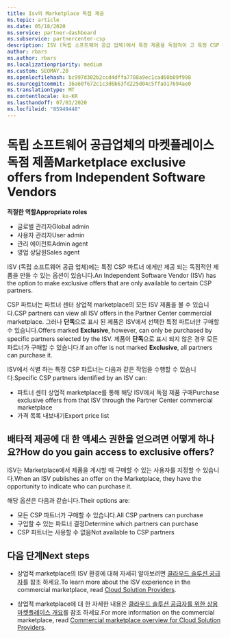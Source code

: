 ```yaml
---
title: Isv의 Marketplace 독점 제공
ms.topic: article
ms.date: 05/18/2020
ms.service: partner-dashboard
ms.subservice: partnercenter-csp
description: ISV (독립 소프트웨어 공급 업체)에서 특정 제품을 독점적이 고 특정 CSP 파트너만 사용할 수 있도록 하는 방법에 대해 알아봅니다.
author: rbars
ms.author: rbars
ms.localizationpriority: medium
ms.custom: SEOMAY.20
ms.openlocfilehash: bc997d302b2ccd4dffa7708a9ec1cad60b09f998
ms.sourcegitcommit: 36a60f672c1c3d6b63fd225d04c5ffa917694ae0
ms.translationtype: MT
ms.contentlocale: ko-KR
ms.lasthandoff: 07/03/2020
ms.locfileid: "85949448"
---
```

# <a name="marketplace-exclusive-offers-from-independent-software-vendors"></a><span data-ttu-id="0ba3e-103">독립 소프트웨어 공급업체의 마켓플레이스 독점 제품</span><span class="sxs-lookup"><span data-stu-id="0ba3e-103">Marketplace exclusive offers from Independent Software Vendors</span></span>

<span data-ttu-id="0ba3e-104">**적절한 역할**</span><span class="sxs-lookup"><span data-stu-id="0ba3e-104">**Appropriate roles**</span></span>

- <span data-ttu-id="0ba3e-105">글로벌 관리자</span><span class="sxs-lookup"><span data-stu-id="0ba3e-105">Global admin</span></span>
- <span data-ttu-id="0ba3e-106">사용자 관리자</span><span class="sxs-lookup"><span data-stu-id="0ba3e-106">User admin</span></span>
- <span data-ttu-id="0ba3e-107">관리 에이전트</span><span class="sxs-lookup"><span data-stu-id="0ba3e-107">Admin agent</span></span>
- <span data-ttu-id="0ba3e-108">영업 상담원</span><span class="sxs-lookup"><span data-stu-id="0ba3e-108">Sales agent</span></span>

<span data-ttu-id="0ba3e-109">ISV (독립 소프트웨어 공급 업체)에는 특정 CSP 파트너 에게만 제공 되는 독점적인 제품을 만들 수 있는 옵션이 있습니다.</span><span class="sxs-lookup"><span data-stu-id="0ba3e-109">An Independent Software Vendor (ISV) has the option to make exclusive offers that are only available to certain CSP partners.</span></span>

<span data-ttu-id="0ba3e-110">CSP 파트너는 파트너 센터 상업적 marketplace의 모든 ISV 제품을 볼 수 있습니다.</span><span class="sxs-lookup"><span data-stu-id="0ba3e-110">CSP partners can view all ISV offers in the Partner Center commercial marketplace.</span></span> <span data-ttu-id="0ba3e-111">그러나 **단독**으로 표시 된 제품은 ISV에서 선택한 특정 파트너만 구매할 수 있습니다.</span><span class="sxs-lookup"><span data-stu-id="0ba3e-111">Offers marked **Exclusive**, however, can only be purchased by specific partners selected by the ISV.</span></span> <span data-ttu-id="0ba3e-112">제품이 **단독**으로 표시 되지 않은 경우 모든 파트너가 구매할 수 있습니다.</span><span class="sxs-lookup"><span data-stu-id="0ba3e-112">If an offer is not marked **Exclusive**, all partners can purchase it.</span></span>

<span data-ttu-id="0ba3e-113">ISV에서 식별 하는 특정 CSP 파트너는 다음과 같은 작업을 수행할 수 있습니다.</span><span class="sxs-lookup"><span data-stu-id="0ba3e-113">Specific CSP partners identified by an ISV can:</span></span>

- <span data-ttu-id="0ba3e-114">파트너 센터 상업적 marketplace를 통해 해당 ISV에서 독점 제품 구매</span><span class="sxs-lookup"><span data-stu-id="0ba3e-114">Purchase exclusive offers from that ISV through the Partner Center commercial marketplace</span></span>
- <span data-ttu-id="0ba3e-115">가격 목록 내보내기</span><span class="sxs-lookup"><span data-stu-id="0ba3e-115">Export price list</span></span>

## <a name="how-do-you-gain-access-to-exclusive-offers"></a><span data-ttu-id="0ba3e-116">배타적 제공에 대 한 액세스 권한을 얻으려면 어떻게 하나요?</span><span class="sxs-lookup"><span data-stu-id="0ba3e-116">How do you gain access to exclusive offers?</span></span>

<span data-ttu-id="0ba3e-117">ISV는 Marketplace에서 제품을 게시할 때 구매할 수 있는 사용자를 지정할 수 있습니다.</span><span class="sxs-lookup"><span data-stu-id="0ba3e-117">When an ISV publishes an offer on the Marketplace, they have the opportunity to indicate who can purchase it.</span></span>

<span data-ttu-id="0ba3e-118">해당 옵션은 다음과 같습니다.</span><span class="sxs-lookup"><span data-stu-id="0ba3e-118">Their options are:</span></span>

- <span data-ttu-id="0ba3e-119">모든 CSP 파트너가 구매할 수 있습니다.</span><span class="sxs-lookup"><span data-stu-id="0ba3e-119">All CSP partners can purchase</span></span>
- <span data-ttu-id="0ba3e-120">구입할 수 있는 파트너 결정</span><span class="sxs-lookup"><span data-stu-id="0ba3e-120">Determine which partners can purchase</span></span>
- <span data-ttu-id="0ba3e-121">CSP 파트너는 사용할 수 없음</span><span class="sxs-lookup"><span data-stu-id="0ba3e-121">Not available to CSP partners</span></span>

## <a name="next-steps"></a><span data-ttu-id="0ba3e-122">다음 단계</span><span class="sxs-lookup"><span data-stu-id="0ba3e-122">Next steps</span></span>

- <span data-ttu-id="0ba3e-123">상업적 marketplace의 ISV 환경에 대해 자세히 알아보려면 [클라우드 솔루션 공급자](https://docs.microsoft.com/azure/marketplace/cloud-solution-providers)를 참조 하세요.</span><span class="sxs-lookup"><span data-stu-id="0ba3e-123">To learn more about the ISV experience in the commercial marketplace, read [Cloud Solution Providers](https://docs.microsoft.com/azure/marketplace/cloud-solution-providers).</span></span>

- <span data-ttu-id="0ba3e-124">상업적 marketplace에 대 한 자세한 내용은 [클라우드 솔루션 공급자를 위한 상용 마켓플레이스 개요](csp-commercial-marketplace-overview.md)를 참조 하세요.</span><span class="sxs-lookup"><span data-stu-id="0ba3e-124">For more information on the commercial marketplace, read [Commercial marketplace overview for Cloud Solution Providers](csp-commercial-marketplace-overview.md).</span></span>

